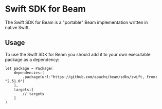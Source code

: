 # Swift SDK for Beam

The Swift SDK for Beam is a "portable" Beam implementation written in native Swift. 

## Usage

To use the Swift SDK for Beam you should add it to your own executable package as a dependency:
```
let package = Package(
    dependencies:[
        .package(url:"https://github.com/apache/beam/sdks/swift, from: "2.51.0")
    ],
    targets:[
        // targets
    ]
)
```


